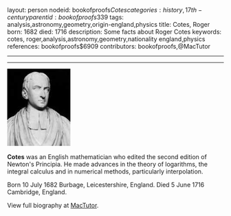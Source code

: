 layout: person
nodeid: bookofproofs$Cotes
categories: history,17th-century
parentid: bookofproofs$339
tags: analysis,astronomy,geometry,origin-england,physics
title: Cotes, Roger
born: 1682
died: 1716
description: Some facts about Roger Cotes
keywords: cotes, roger,analysis,astronomy,geometry,nationality england,physics
references: bookofproofs$6909
contributors: bookofproofs,@MacTutor

---


---

![Cotes.jpg](https://github.com/bookofproofs/bookofproofs.github.io/blob/main/_sources/_assets/images/portraits/Cotes.jpg?raw=true)

**Cotes** was an English mathematician who edited the second edition of Newton's Principia. He made advances in the theory of logarithms, the integral calculus and in numerical methods, particularly interpolation.

Born 10 July 1682 Burbage, Leicestershire, England. Died 5 June 1716 Cambridge, England.


View full biography at [MacTutor](https://mathshistory.st-andrews.ac.uk/Biographies/Cotes/).